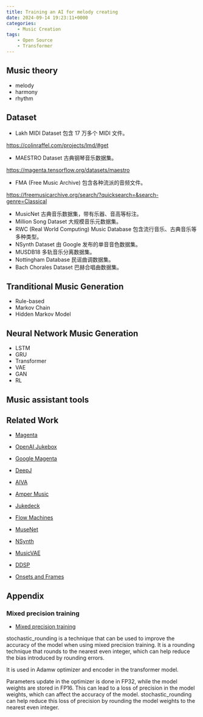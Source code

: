 ```yaml
---
title: Training an AI for melody creating
date: 2024-09-14 19:23:11+0000
categories:
    - Music Creation
tags:
    - Open Source
    - Transformer
---
```


<script defer src="/youtube.js" type="module"></script>
<script defer typse="module" src="https://cdn.jsdelivr.net/combine/npm/tone@14.7.58,npm/@magenta/music@1.23.1/es6/core.js,npm/focus-visible@5,npm/html-midi-player@1.4.0"></script>


<midi-visualizer type="piano-roll" id="myVisualizer"></midi-visualizer>

<midi-player
  src="https://tannal.github.io/test.mid"
  sound-font visualizer="#myVisualizer">
</midi-player>

<script defer src="/bilibili-player.js" type="module"></script>

<!-- <bilibili-player bvid="BV1sxtsegEf3"></bilibili-player>; -->

## Music theory

- melody
- harmony
- rhythm

## Dataset

- Lakh MIDI Dataset 包含 17 万多个 MIDI 文件。

https://colinraffel.com/projects/lmd/#get

- MAESTRO Dataset 古典钢琴音乐数据集。

https://magenta.tensorflow.org/datasets/maestro

- FMA (Free Music Archive) 包含各种流派的音频文件。

https://freemusicarchive.org/search/?quicksearch=&search-genre=Classical

- MusicNet 古典音乐数据集，带有乐器、音高等标注。
- Million Song Dataset 大规模音乐元数据集。
- RWC (Real World Computing) Music Database 包含流行音乐、古典音乐等多种类型。
- NSynth Dataset 由 Google 发布的单音音色数据集。
- MUSDB18 多轨音乐分离数据集。
- Nottingham Database 民谣曲调数据集。
- Bach Chorales Dataset 巴赫合唱曲数据集。

## Tranditional Music Generation

- Rule-based
- Markov Chain
- Hidden Markov Model

## Neural Network Music Generation

- LSTM
- GRU
- Transformer
- VAE
- GAN
- RL


## Music assistant tools


##  Related Work

- [Magenta](https://magenta.tensorflow.org/)

- [OpenAI Jukebox](https://openai.com/research/jukebox/)

- [Google Magenta](https://magenta.tensorflow.org/)

- [DeepJ](https://deepj.net/)

- [AIVA](https://www.aiva.ai/)

- [Amper Music](https://www.ampermusic.com/)

- [Jukedeck](https://www.jukedeck.com/)

- [Flow Machines](https://www.flow-machines.com/)

- [MuseNet](https://openai.com/research/jukebox/)

- [NSynth](https://magenta.tensorflow.org/nsynth)

- [MusicVAE](https://magenta.tensorflow.org/music-vae)

- [DDSP](https://magenta.tensorflow.org/ddsp)

- [Onsets and Frames](https://magenta.tensorflow.org/onsets-frames)

## Appendix


### Mixed precision training

- [Mixed precision training](https://pytorch.org/docs/stable/notes/amp_examples.html)

stochastic_rounding is a technique that can be used to improve the accuracy of the model when using mixed precision training. It is a rounding technique that rounds to the nearest even integer, which can help reduce the bias introduced by rounding errors.

It is used in Adamw optimizer and encoder in the transformer model.

Parameters update in the optimizer is done in FP32, while the model weights are stored in FP16. This can lead to a loss of precision in the model weights, which can affect the accuracy of the model. stochastic_rounding can help reduce this loss of precision by rounding the model weights to the nearest even integer.
